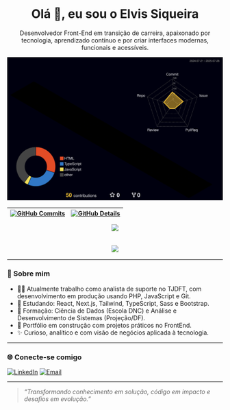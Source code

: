 

<h1 align="center">Olá 👋, eu sou o Elvis Siqueira</h1>

<p align="center">
Desenvolvedor Front-End em transição de carreira, apaixonado por tecnologia, aprendizado contínuo e por criar interfaces modernas, funcionais e acessíveis.
</p>

<p align="center">
  <img src="./profile-3d-contrib/profile-night-rainbow.svg" alt="3D GitHub Contributions" />
</p>

  
 | [![GitHub Commits](http://github-profile-summary-cards.vercel.app/api/cards/productive-time?username=ellgos&theme=dracula&utcOffset=-3)](https://github.com/vn7n24fzkq/github-profile-summary-cards) | [![GitHub Details](http://github-profile-summary-cards.vercel.app/api/cards/profile-details?username=ellgos&theme=dracula)](https://github.com/vn7n24fzkq/github-profile-summary-cards) |  
 | ----------- | ----------- |


 
  <div align="center" >
<a href="https://skillicons.dev"   >
  <img src="https://skillicons.dev/icons?i=vscode,javascript,typescript,css,html,react,next,tailwind,sass,nodejs,vue,docker,figma,git,github,gitlab,vercel,materialui,linux,styledcomponents,vite,bootstrap,flutter,mysql,firebase,regex,powershell,redhat,wordpress,au,discord,linkedin,instagram" />
</a>
  <br />

  </div>

 
##
   <div align="center" >
     <img src="https://github-profile-trophy.vercel.app/?username=ellgos-ma&theme=darkhub&margin-w=15&margin-h=15"/>
  </div>
  
---

### 🚀 Sobre mim

- 👨‍💻 Atualmente trabalho como analista de suporte no TJDFT, com desenvolvimento em produção usando PHP, JavaScript e Git.
- 📘 Estudando: React, Next.js, Tailwind, TypeScript, Sass e Bootstrap.
- 🧠 Formação: Ciência de Dados (Escola DNC) e Análise e Desenvolvimento de Sistemas (Projeção/DF).
- 💼 Portfólio em construção com projetos práticos no FrontEnd.
- ✨ Curioso, analítico e com visão de negócios aplicada à tecnologia.

---

### 🌐 Conecte-se comigo

[![LinkedIn](https://img.shields.io/badge/-LinkedIn-0077B5?style=flat&logo=linkedin&logoColor=white)](https://www.linkedin.com/in/elvisiqueira/)
[![Email](https://img.shields.io/badge/-Email-D14836?style=flat&logo=gmail&logoColor=white)](mailto:siqueiraelvis0@gmail.com)

---

> *“Transformando conhecimento em solução, código em impacto e desafios em evolução.”*




 
  
  

  



